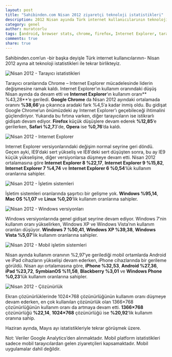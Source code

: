 ```yaml
---
layout: post
title: "Sahibinden.com Nisan 2012 ziyaretçi teknoloji istatistikleri"
description: 2012 Nisan ayında Türk internet kullanıcılarının teknolojik eğiliminin seyrini görelim
category: genel
author: muratcorlu
tags: [android, browser stats, chrome, firefox, Internet Explorer, tarayıcı istatistikleri, windows]
comments: true
share: true
---
```


Sahibinden.com’un -bir başka deyişle Türk internet kullanıcılarının- Nisan 2012 ayına ait teknoloji istatistikleri ile tekrar birlikteyiz.

![][1]

Tarayıcı oranlarında Chrome – Internet Explorer mücadelesinde liderin değişmesine ramak kaldı. Internet Explorer’ın kullanım oranındaki düşüş Nisan ayında da devam etti ve **Internet Explorer**‘ın kullanım oranı** %43,28**‘e geriledi. **Google Chrome** da Nisan 2012 ayındaki ortalamada oranını **%38,66**‘ya çıkarınca aradaki fark %4,5′a kadar inmiş oldu. Bu gidişat Google Chrome’un önümüzdeki ay Internet Explorer’ı geçebileceği ihtimalini güçlendiriyor. Yukarıda bu fırtına varken, diğer tarayıcıların ise istikrarlı gidişatı devam ediyor. **Firefox** küçük düşüşlere devam ederek **%12,85**‘e gerilerken, **Safari %2,7**3′de, **Opera** ise **%0,76**‘da kaldı.

![][2]

Internet Explorer versiyonlarındaki değişim normal seyrine geri döndü. Geçen ayki, IE9′daki sert yükseliş ve IE8′deki sert düşüşten sonra, bu ay IE9 küçük yükselişine, diğer versiyonlarsa düşmeye devam etti. Nisan 2012 ortalamasına göre **Internet Explorer 8 %22,17**, **Internet Explorer 9 %15,82**, **Internet Explorer 7 %4,74** ve **Internet Explorer 6 %0,54**‘lük kullanım oranlarına sahipler.

![][3]

İşletim sistemleri oranlarında şaşırtıcı bir gelişme yok. **Windows %95,14**, **Mac OS %1,07** ve **Linux %0,20**‘lik kullanım oranlarına sahipler.

![][4]

Windows versiyonlarında genel gidişat seyrine devam ediyor. Windows 7′nin kullanım oranı yükselirken, Windows XP ve Windows Vista’nın kullanım oranları düşüyor. **Windows 7 %50,41**, **Windows XP %39,38**, **Windows Vista %5,07**‘lik kullanım oranlarına sahipler.

![][5]

Nisan ayında kullanım oranının %2,97′ye gerilediği mobil ortamlarda Android ve iPad cihazların yükselişi devam ederken, iPhone cihazlarında bir gerileme görüldü. Nisan ayı ortalamasına göre, **iPhone %32,53**, **Android %27,36**, **iPad %23,72**, **SymbianOS %11,58**, **Blackberry %3,01** ve **Windows Phone %0,23**‘lük kullanım oranlarına sahipler.

![][6]

Ekran çözünürlüklerinde 1024×768 çözünürlüğünün kullanım oranı düşmeye devam ederken, en çok kullanılan çözünürlük olan 1366×768 çözünürlüğünün kullanım oranı da artmaya devam etti. **1366×768** çözünürlüğü **%22,14**, **1024×768** çözünürlüğü ise **%20,92**‘lik kullanım oranına sahip.

Haziran ayında, Mayıs ayı istatistikleriyle tekrar görüşmek üzere.

Not: Veriler Google Analytics’den alınmaktadır. Mobil platform istatistikleri sadece mobil tarayıcılardan gelen ziyaretçileri kapsamaktadır. Mobil uygulamalar dahil değildir.

   [1]: /images/posts/istatistikler/2012-04/tarayici.png "Nisan 2012 - Tarayıcı istatistikleri"
   [2]: /images/posts/istatistikler/2012-04/ie.png "Nisan 2012 - Internet Explorer"
   [3]: /images/posts/istatistikler/2012-04/os.png "Nisan 2012 - İşletim sistemleri"
   [4]: /images/posts/istatistikler/2012-04/win.png "Nisan 2012 - Windows versiyonları"
   [5]: /images/posts/istatistikler/2012-04/mobil.png "Nisan 2012 - Mobil işletim sistemleri"
   [6]: /images/posts/istatistikler/2012-04/cozunurluk.png "Nisan 2012 - Çözünürlük"
